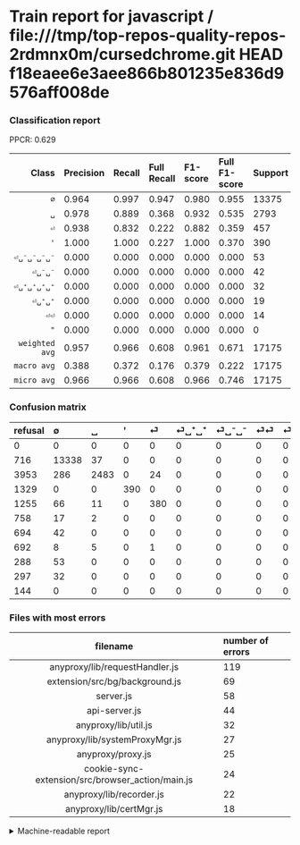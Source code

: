 # Train report for javascript / file:///tmp/top-repos-quality-repos-2rdmnx0m/cursedchrome.git HEAD f18eaee6e3aee866b801235e836d9576aff008de

### Classification report

PPCR: 0.629

| Class | Precision | Recall | Full Recall | F1-score | Full F1-score | Support | Full Support | PPCR |
|------:|:----------|:-------|:------------|:---------|:---------|:--------|:-------------|:-----|
| `∅` | 0.964| 0.997| 0.947| 0.980| 0.955| 13375| 14091| 0.949 |
| `␣` | 0.978| 0.889| 0.368| 0.932| 0.535| 2793| 6746| 0.414 |
| `⏎` | 0.938| 0.832| 0.222| 0.882| 0.359| 457| 1712| 0.267 |
| `'` | 1.000| 1.000| 0.227| 1.000| 0.370| 390| 1719| 0.227 |
| `⏎␣⁻␣⁻␣⁻␣⁻` | 0.000| 0.000| 0.000| 0.000| 0.000| 53| 341| 0.155 |
| `⏎␣⁻␣⁻` | 0.000| 0.000| 0.000| 0.000| 0.000| 42| 736| 0.057 |
| `⏎␣⁺␣⁺␣⁺␣⁺` | 0.000| 0.000| 0.000| 0.000| 0.000| 32| 329| 0.097 |
| `⏎␣⁺␣⁺` | 0.000| 0.000| 0.000| 0.000| 0.000| 19| 777| 0.024 |
| `⏎⏎` | 0.000| 0.000| 0.000| 0.000| 0.000| 14| 706| 0.020 |
| `"` | 0.000| 0.000| 0.000| 0.000| 0.000| 0| 144| 0.000 |
| `weighted avg` | 0.957| 0.966| 0.608| 0.961| 0.671| 17175| 27301| 0.629 |
| `macro avg` | 0.388| 0.372| 0.176| 0.379| 0.222| 17175| 27301| 0.629 |
| `micro avg` | 0.966| 0.966| 0.608| 0.966| 0.746| 17175| 27301| 0.629 |

### Confusion matrix

|refusal|  ∅| ␣| '| ⏎| ⏎␣⁺␣⁺| ⏎␣⁻␣⁻| ⏎⏎| ⏎␣⁻␣⁻␣⁻␣⁻| ⏎␣⁺␣⁺␣⁺␣⁺| "| 
|:---|:---|:---|:---|:---|:---|:---|:---|:---|:---|:---|
|0 |0 |0 |0 |0 |0 |0 |0 |0 |0 |0 |
|716 |13338 |37 |0 |0 |0 |0 |0 |0 |0 |0 |
|3953 |286 |2483 |0 |24 |0 |0 |0 |0 |0 |0 |
|1329 |0 |0 |390 |0 |0 |0 |0 |0 |0 |0 |
|1255 |66 |11 |0 |380 |0 |0 |0 |0 |0 |0 |
|758 |17 |2 |0 |0 |0 |0 |0 |0 |0 |0 |
|694 |42 |0 |0 |0 |0 |0 |0 |0 |0 |0 |
|692 |8 |5 |0 |1 |0 |0 |0 |0 |0 |0 |
|288 |53 |0 |0 |0 |0 |0 |0 |0 |0 |0 |
|297 |32 |0 |0 |0 |0 |0 |0 |0 |0 |0 |
|144 |0 |0 |0 |0 |0 |0 |0 |0 |0 |0 |

### Files with most errors

| filename | number of errors|
|:----:|:-----|
| anyproxy/lib/requestHandler.js | 119 |
| extension/src/bg/background.js | 69 |
| server.js | 58 |
| api-server.js | 44 |
| anyproxy/lib/util.js | 32 |
| anyproxy/lib/systemProxyMgr.js | 27 |
| anyproxy/proxy.js | 25 |
| cookie-sync-extension/src/browser_action/main.js | 24 |
| anyproxy/lib/recorder.js | 22 |
| anyproxy/lib/certMgr.js | 18 |

<details>
    <summary>Machine-readable report</summary>
```json
{
  "cl_report": {"\"": {"f1-score": 0.0, "precision": 0.0, "recall": 0.0, "support": 0}, "\u0027": {"f1-score": 1.0, "precision": 1.0, "recall": 1.0, "support": 390}, "macro avg": {"f1-score": 0.3793325796550603, "precision": 0.3880190074884299, "recall": 0.37177517265598425, "support": 17175}, "micro avg": {"f1-score": 0.9659970887918486, "precision": 0.9659970887918486, "recall": 0.9659970887918486, "support": 17175}, "weighted avg": {"f1-score": 0.9609219900382601, "precision": 0.9571626212459394, "recall": 0.9659970887918486, "support": 17175}, "\u2205": {"f1-score": 0.98012271741926, "precision": 0.9635890767230169, "recall": 0.997233644859813, "support": 13375}, "\u23ce": {"f1-score": 0.8816705336426913, "precision": 0.9382716049382716, "recall": 0.8315098468271335, "support": 457}, "\u23ce\u23ce": {"f1-score": 0.0, "precision": 0.0, "recall": 0.0, "support": 14}, "\u23ce\u2423\u207a\u2423\u207a": {"f1-score": 0.0, "precision": 0.0, "recall": 0.0, "support": 19}, "\u23ce\u2423\u207a\u2423\u207a\u2423\u207a\u2423\u207a": {"f1-score": 0.0, "precision": 0.0, "recall": 0.0, "support": 32}, "\u23ce\u2423\u207b\u2423\u207b": {"f1-score": 0.0, "precision": 0.0, "recall": 0.0, "support": 42}, "\u23ce\u2423\u207b\u2423\u207b\u2423\u207b\u2423\u207b": {"f1-score": 0.0, "precision": 0.0, "recall": 0.0, "support": 53}, "\u2423": {"f1-score": 0.9315325454886513, "precision": 0.9783293932230103, "recall": 0.8890082348728965, "support": 2793}},
  "cl_report_full": {"\"": {"f1-score": 0.0, "precision": 0.0, "recall": 0.0, "support": 144}, "\u0027": {"f1-score": 0.36984352773826457, "precision": 1.0, "recall": 0.2268760907504363, "support": 1719}, "macro avg": {"f1-score": 0.22187403241779086, "precision": 0.3880190074884299, "recall": 0.17634703100471733, "support": 27301}, "micro avg": {"f1-score": 0.7460652936415146, "precision": 0.9659970887918486, "recall": 0.6077066774110839, "support": 27301}, "weighted avg": {"f1-score": 0.6708798579679929, "precision": 0.8608865885660151, "recall": 0.6077066774110839, "support": 27301}, "\u2205": {"f1-score": 0.9549994630007519, "precision": 0.9635890767230169, "recall": 0.9465616350862253, "support": 14091}, "\u23ce": {"f1-score": 0.3589985829003307, "precision": 0.9382716049382716, "recall": 0.2219626168224299, "support": 1712}, "\u23ce\u23ce": {"f1-score": 0.0, "precision": 0.0, "recall": 0.0, "support": 706}, "\u23ce\u2423\u207a\u2423\u207a": {"f1-score": 0.0, "precision": 0.0, "recall": 0.0, "support": 777}, "\u23ce\u2423\u207a\u2423\u207a\u2423\u207a\u2423\u207a": {"f1-score": 0.0, "precision": 0.0, "recall": 0.0, "support": 329}, "\u23ce\u2423\u207b\u2423\u207b": {"f1-score": 0.0, "precision": 0.0, "recall": 0.0, "support": 736}, "\u23ce\u2423\u207b\u2423\u207b\u2423\u207b\u2423\u207b": {"f1-score": 0.0, "precision": 0.0, "recall": 0.0, "support": 341}, "\u2423": {"f1-score": 0.5348987505385611, "precision": 0.9783293932230103, "recall": 0.36806996738808184, "support": 6746}},
  "ppcr": 0.6290978352441302
}
```
</details>
